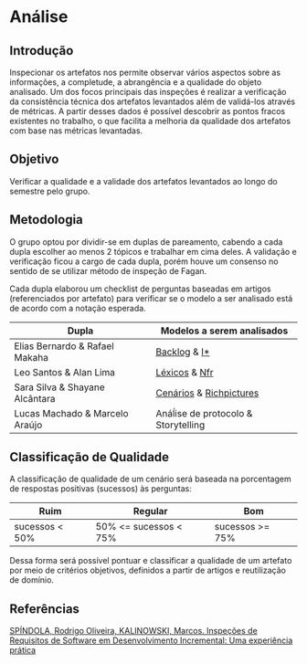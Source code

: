 # Análise

## Introdução

Inspecionar os artefatos nos permite observar vários aspectos sobre as informações, a completude, a abrangência e a qualidade do objeto analisado. Um dos focos principais das inspeções é realizar a verificação da consistência técnica dos artefatos levantados além de validá-los através de métricas. A partir desses dados é possível descobrir as pontos fracos existentes no trabalho, o que facilita a melhoria da qualidade dos artefatos com base nas métricas levantadas.

## Objetivo

Verificar a qualidade e a validade dos artefatos levantados ao longo do semestre pelo grupo.

## Metodologia 

O grupo optou por dividir-se em duplas de pareamento, cabendo a cada dupla escolher ao menos 2 tópicos e trabalhar em cima deles. A validação e verificação ficou a cargo de cada dupla, porém houve um consenso no sentido de se utilizar método de inspeção de Fagan.

Cada dupla elaborou um checklist de perguntas baseadas em artigos (referenciados por artefato) para verificar se o modelo a ser analisado está de acordo com a notação esperada.


| Dupla | Modelos a serem analisados |
| --- | --- |
| Elias Bernardo & Rafael Makaha | [Backlog](../analise_backlog) & [I*](../analise_istar) |
| Leo Santos & Alan Lima | [Léxicos](../lexicos) & [Nfr](../analise_nfr) |
| Sara Silva & Shayane Alcântara | [Cenários](../analise_cenarios) & [Richpictures](../analise_rich_picture) |
| Lucas Machado & Marcelo Araújo | Anáĺise de protocolo &  Storytelling |


## Classificação de Qualidade

A classificação de qualidade de um cenário será baseada na porcentagem de respostas positivas (sucessos) às perguntas:

|Ruim|Regular|Bom|
|--|--|--|
|sucessos < 50%| 50% <= sucessos < 75%| sucessos >= 75%|

Dessa forma será possível pontuar e classificar a qualidade de um artefato por meio de critérios objetivos, definidos a partir de artigos e reutilização de domínio.

## Referências

[SPÍNDOLA, Rodrigo Oliveira, KALINOWSKI, Marcos. Inspeções de Requisitos de Software em Desenvolvimento Incremental: Uma experiência prática](http://www-di.inf.puc-rio.br/~kalinowski//publications/KalinowskiSNBT07.pdf)